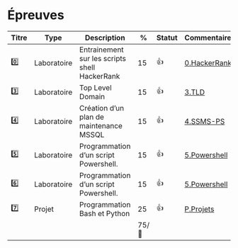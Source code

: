 # Épreuves

| Titre   | Type        | Description                                         | % | Statut           | Commentaires                  |
|---------|-------------|-----------------------------------------------------|---|------------------|-------------------------------|
| :zero:  | Laboratoire | Entrainement sur les scripts shell HackerRank       | 15|:+1:              |[0.HackerRank](../0.HackerRank)|
| :three: | Laboratoire | Top Level Domain                                    | 15|:+1:              |[3.TLD](../3.TLD)              |
| :four:  | Laboratoire | Création d’un plan de maintenance MSSQL             | 15|:+1:              |[4.SSMS-PS](../4.SSMS-PS)      |
| :five:  | Laboratoire | Programmation d’un script Powershell.               | 15|:+1:              |[5.Powershell](../5.Powershell)|
| :six:   | Laboratoire | Programmation d’un script Powershell.               | 15|:+1:              |[5.Powershell](../5.Powershell)|
| :seven: | Projet      | Programmation Bash et Python                        | 25|:+1:              |[P.Projets](../P.Projets)|
|         |             |                                                     | 75/:100:|            |                         |

